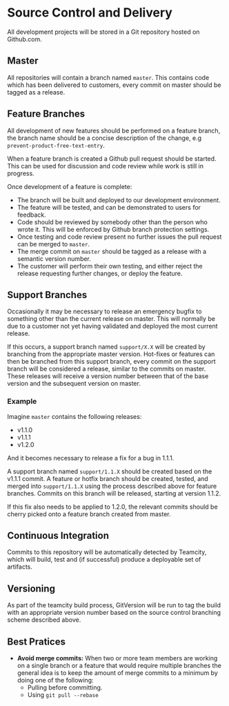 # Source Control and Delivery

All development projects will be stored in a Git repository hosted on Github.com.

## Master

All repositories will contain a branch named `master`. This contains code which has been delivered to customers, every commit on master should be tagged as a release.

## Feature Branches

All development of new features should be performed on a feature branch, the branch name should be a concise description of the change, e.g `prevent-product-free-text-entry`.

When a feature branch is created a Github pull request should be started. This can be used for discussion and code review while work is still in progress.

Once development of a feature is complete:

- The branch will be built and deployed to our development environment.
- The feature will be tested, and can be demonstrated to users for feedback.
- Code should be reviewed by somebody other than the person who wrote it. This will be enforced by Github branch protection settings.
- Once testing and code review present no further issues the pull request can be merged to `master`.
- The merge commit on `master` should be tagged as a release with a semantic version number.
- The customer will perform their own testing, and either reject the release requesting further changes, or deploy the feature.

## Support Branches

Occasionally it may be necessary to release an emergency bugfix to something other than the current release on master. This will normally be due to a customer not yet having validated and deployed the most current release.

If this occurs, a support branch named `support/X.X` will be created by branching from the appropriate master version.
Hot-fixes or features can then be branched from this support branch, every commit on the support branch will be considered a release, similar to the commits on master. These releases will receive a version number between that of the base version and the subsequent version on master.

### Example

Imagine `master` contains the following releases:

- v1.1.0
- v1.1.1
- v1.2.0

And it becomes necessary to release a fix for a bug in 1.1.1.

A support branch named `support/1.1.X` should be created based on the v1.1.1 commit.
A feature or hotfix branch should be created, tested, and merged into `support/1.1.X` using the process described above for feature branches.
Commits on this branch will be released, starting at version 1.1.2.

If this fix also needs to be applied to 1.2.0, the relevant commits should be cherry picked onto a feature branch created from master.

## Continuous Integration

Commits to this repository will be automatically detected by Teamcity, which will build, test and (if successful) produce a deployable set of artifacts.

## Versioning

As part of the teamcity build process, GitVersion will be run to tag the build with an appropriate version number based on the source control branching scheme described above.

## Best Pratices

- **Avoid merge commits:** When two or more team members are working on a single branch or a feature that would require multiple branches the general idea is to keep the amount of merge commits to a minimum by doing one of the following:
    - Pulling before committing.
    - Using `git pull --rebase`
